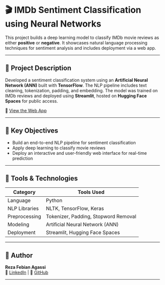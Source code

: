 # 🎬 IMDb Sentiment Classification using Neural Networks

This project builds a deep learning model to classify IMDb movie reviews as either **positive** or **negative**. It showcases natural language processing techniques for sentiment analysis and includes deployment via a web app.

---

## 📌 Project Description

Developed a sentiment classification system using an **Artificial Neural Network (ANN)** built with **TensorFlow**. The NLP pipeline includes text cleaning, tokenization, padding, and embedding. The model was trained on IMDb reviews and deployed using **Streamlit**, hosted on **Hugging Face Spaces** for public access.

🔗 [View the Web App](https://huggingface.co/spaces/rezaagassi11/Sentiment_annlp)

---

## 🎯 Key Objectives

- Build an end-to-end NLP pipeline for sentiment classification  
- Apply deep learning to classify movie reviews  
- Deploy an interactive and user-friendly web interface for real-time prediction

---

## 🧰 Tools & Technologies

| Category              | Tools Used                        |
|-----------------------|-----------------------------------|
| Language              | Python                            |
| NLP Libraries         | NLTK, TensorFlow, Keras           |
| Preprocessing         | Tokenizer, Padding, Stopword Removal |
| Modeling              | Artificial Neural Network (ANN)   |
| Deployment            | Streamlit, Hugging Face Spaces    |

---

## 👤 Author

**Reza Febian Agassi**  
🔗 [LinkedIn](https://www.linkedin.com/in/reza-agassi-62240b2b7/) | 🐙 [GitHub](https://github.com/jacque119)

---

